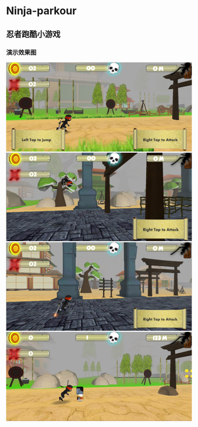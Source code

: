 # Ninja-parkour
## 忍者跑酷小游戏
### 演示效果图
![](https://github.com/fctony/Ninja-parkour/blob/master/ShowImage/1.png)
![](https://github.com/fctony/Ninja-parkour/blob/master/ShowImage/2.png)
![](https://github.com/fctony/Ninja-parkour/blob/master/ShowImage/3.png)
![](https://github.com/fctony/Ninja-parkour/blob/master/ShowImage/4.png)
